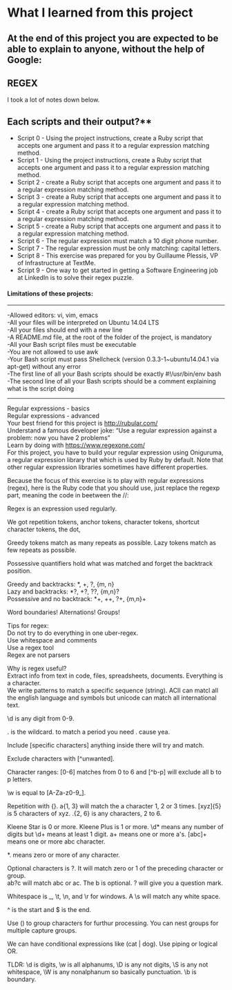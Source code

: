 # What I learned from this project  
At the end of this project you are expected to be able to explain to anyone, without the help of Google:  
---  

## REGEX  
I took a lot of notes down below.

## Each scripts and their output?**  
* Script 0 - Using the project instructions, create a Ruby script that accepts one argument and pass it to a regular expression matching method.      
* Script 1 - Using the project instructions, create a Ruby script that accepts one argument and pass it to a regular expression matching method.    
* Script 2 - create a Ruby script that accepts one argument and pass it to a regular expression matching method.      
* Script 3 - create a Ruby script that accepts one argument and pass it to a regular expression matching method.    
* Script 4 - create a Ruby script that accepts one argument and pass it to a regular expression matching method.    
* Script 5 - create a Ruby script that accepts one argument and pass it to a regular expression matching method.      
* Script 6 - The regular expression must match a 10 digit phone number.      
* Script 7 - The regular expression must be only matching: capital letters.   
* Script 8 - This exercise was prepared for you by Guillaume Plessis, VP of Infrastructure at TextMe.      
* Script 9 - One way to get started in getting a Software Engineering job at LinkedIn is to solve their regex puzzle.  


#### Limitations of these projects:  
___

-Allowed editors: vi, vim, emacs  
-All your files will be interpreted on Ubuntu 14.04 LTS  
-All your files should end with a new line  
-A README.md file, at the root of the folder of the project, is mandatory  
-All your Bash script files must be executable  
-You are not allowed to use awk  
-Your Bash script must pass Shellcheck (version 0.3.3-1~ubuntu14.04.1 via apt-get) without any error  
-The first line of all your Bash scripts should be exactly #!/usr/bin/env bash  
-The second line of all your Bash scripts should be a comment explaining what is the script doing  


___


Regular expressions - basics  
Regular expressions - advanced  
Your best friend for this project is http://rubular.com/  
Understand a famous developer joke: “Use a regular expression against a problem: now you have 2 problems”  
Learn by doing with https://www.regexone.com/  
For this project, you have to build your regular expression using Oniguruma, a regular expression library that which is used by Ruby by default. Note that other regular expression libraries sometimes have different properties.  

Because the focus of this exercise is to play with regular expressions (regex), here is the Ruby code that you should use, just replace the regexp part, meaning the code in beetween the //:  





Regex is an expression used regularly.  

We got repetition tokens, anchor tokens, character tokens, shortcut character tokens, the dot,   

Greedy tokens match as many repeats as possible. Lazy tokens match as few repeats as possible.  

Possessive quantifiers hold what was matched and forget the backtrack position.  

Greedy and backtracks: \*, +, ?, {m, n}  
Lazy and backtracks: \*?, +?, ??, {m,n}?  
Possessive and no backtrack: \*+, ++, ?+, {m,n}+  

Word boundaries! Alternations! Groups!  

Tips for regex:  
 Do not try to do everything in one uber-regex.  
 Use whitespace and comments  
 Use a regex tool  
 Regex are not parsers  


Why is regex useful?  
Extract info from text in code, files, spreadsheets, documents. Everything is a character.  
We write patterns to match a specific sequence (string). ACII can matcl all the english language and symbols but unicode can match all international text.  

\d is any digit from 0-9.  

. is the wildcard. to match a period you need \. cause yea.  

Include [specific characters] anything inside there will try and match.  

Exclude characters with [^unwanted].  

Character ranges: [0-6] matches from 0 to 6 and [^b-p] will exclude all b to p letters.  

\w is equal to [A-Za-z0-9\_].  

Repetition with {}. a{1, 3} will match the a character 1, 2 or 3 times. [xyz]{5} is 5 characters of xyz. .{2, 6} is any characters, 2 to 6.  

Kleene Star is 0 or more. Kleene Plus is 1 or more. \d\* means any number of digits but \d+ means at least 1 digit. a+ means one or more a's. [abc]+ means one or more abc character.  

\*. means zero or more of any character.  

Optional characters is ?. It will match zero or 1 of the preceding character or group.  
ab?c will match abc or ac. The b is optional. \? will give you a question mark.  

Whitespace is \_, \t, \n, and \r for windows. A \s will match any white space.  

^ is the start and $ is the end.  

Use () to group characters for furthur processing. You can nest groups for multiple capture groups.   

We can have conditional expressions like (cat | dog). Use piping or logical OR.  

TLDR: \d is digits, \w is all alphanums, \D is any not digits, \S is any not whitespace, \W is any nonalphanum so basically punctuation. \b is boundary.  
  
